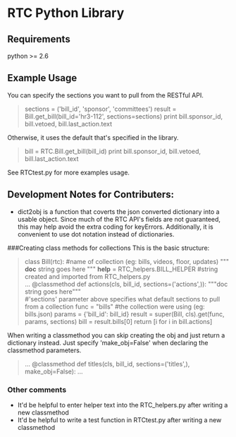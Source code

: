 RTC Python Library
==================
Requirements
------------
python >= 2.6

Example Usage
-------------
You can specify the sections you want to pull from the RESTful API.
> sections = ('bill_id', 'sponsor', 'committees')
> result = Bill.get_bill(bill_id='hr3-112', sections=sections)
> print bill.sponsor_id, bill.vetoed, bill.last_action.text

Otherwise, it uses the default that's specified in the library.
> bill = RTC.Bill.get_bill(bill_id)
> print bill.sponsor_id, bill.vetoed, bill.last_action.text

See RTCtest.py for more examples usage.

Development Notes for Contributers:
----------------------------------
- dict2obj is a function that coverts the json converted dictionary into a usable object. Since much of the RTC API's fields are not guaranteed, this may help avoid the extra coding for keyErrors.  Additionally, it is convenient to use dot notation instead of dictionaries.

###Creating class methods for collections
This is the basic structure:

> class Bill(rtc): #name of collection (eg: bills, videos, floor, updates)
>     """  __doc__ string goes here """
>     __help__ = RTC_helpers.BILL_HELPER #string created and imported from RTC_helpers.py   
>     ...
>     @classmethod
>     def actions(cls, bill_id, sections=('actions',)): 
>         """doc string goes here"""        
>         #'sections' parameter above specifies what default sections to pull from a collection
>         func = "bills"  #the collection were using (eg: bills.json)
>         params = {'bill_id': bill_id}
>         result = super(Bill, cls).get(func, params, sections)
>         bill = result.bills[0]
>         return [i for i in bill.actions]

When writing a classmethod you can skip creating the obj and just return a dictionary instead.  Just specify 'make_obj=False' when declaring the classmethod parameters. 

>    ...
>    @classmethod
>    def titles(cls, bill_id, sections=('titles',), make_obj=False):
>    ...

### Other comments
- It'd be helpful to enter helper text into the RTC_helpers.py after writing a new classmethod
- It'd be helpful to write a test function in RTCtest.py after writing a new classmethod

